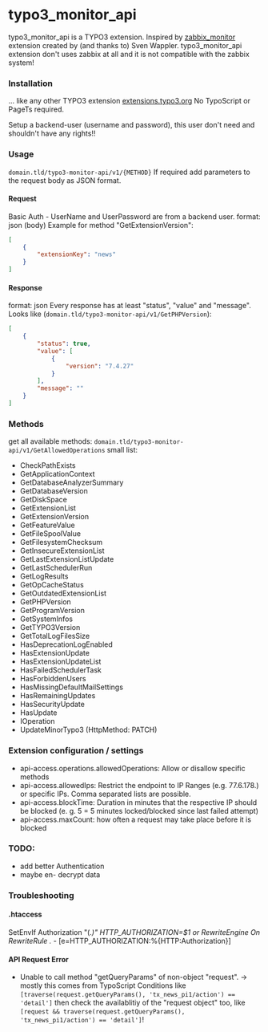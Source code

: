 # typo3_monitor_api
typo3_monitor_api is a TYPO3 extension.
Inspired by [zabbix_monitor](https://github.com/WapplerSystems/zabbix_client "Github Repo of zabbix_monitor") extension created by (and thanks to) Sven Wappler.
typo3_monitor_api extension don't uses zabbix at all and it is not compatible with the zabbix system!

### Installation
... like any other TYPO3 extension [extensions.typo3.org](https://extensions.typo3.org/ "TYPO3 Extension Repository")
No TypoScript or PageTs required.

Setup a backend-user (username and password), this user don't need and shouldn't have any rights!!

### Usage
`domain.tld/typo3-monitor-api/v1/{METHOD}`
If required add parameters to the request body as JSON format.

#### Request
Basic Auth - UserName and UserPassword are from a backend user.
format: json (body)
Example for method "GetExtensionVersion":
```json
[
    {
        "extensionKey": "news"
    }
]
```

#### Response
format: json
Every response has at least "status", "value" and "message".
Looks like (`domain.tld/typo3-monitor-api/v1/GetPHPVersion`):
```json
[
    {
        "status": true,
        "value": [
            {
                "version": "7.4.27"
            }
        ],
        "message": ""
    }
]
```

### Methods
get all available methods: `domain.tld/typo3-monitor-api/v1/GetAllowedOperations`
small list:
- CheckPathExists
- GetApplicationContext
- GetDatabaseAnalyzerSummary
- GetDatabaseVersion
- GetDiskSpace
- GetExtensionList
- GetExtensionVersion
- GetFeatureValue
- GetFileSpoolValue
- GetFilesystemChecksum
- GetInsecureExtensionList
- GetLastExtensionListUpdate
- GetLastSchedulerRun
- GetLogResults
- GetOpCacheStatus
- GetOutdatedExtensionList
- GetPHPVersion
- GetProgramVersion
- GetSystemInfos
- GetTYPO3Version
- GetTotalLogFilesSize
- HasDeprecationLogEnabled
- HasExtensionUpdate
- HasExtensionUpdateList
- HasFailedSchedulerTask
- HasForbiddenUsers
- HasMissingDefaultMailSettings
- HasRemainingUpdates
- HasSecurityUpdate
- HasUpdate
- IOperation
- UpdateMinorTypo3 (HttpMethod: PATCH)

### Extension configuration / settings
- api-access.operations.allowedOperations:
    Allow or disallow specific methods
- api-access.allowedIps:
    Restrict the endpoint to IP Ranges (e.g. 77.6.178.) or specific IPs. Comma separated lists are possible.
- api-access.blockTime:
    Duration in minutes that the respective IP should be blocked (e. g. 5 = 5 minutes locked/blocked since last failed attempt)
- api-access.maxCount:
    how often a request may take place before it is blocked

### TODO:
- add better Authentication
- maybe en- decrypt data

### Troubleshooting
#### .htaccess
SetEnvIf Authorization "(.*)" HTTP_AUTHORIZATION=$1
or
RewriteEngine On
RewriteRule .* - [e=HTTP_AUTHORIZATION:%{HTTP:Authorization}]

#### API Request Error
- Unable to call method "getQueryParams" of non-object "request".
  -> mostly this comes from TypoScript Conditions like `[traverse(request.getQueryParams(), 'tx_news_pi1/action') == 'detail']` then check the availablitiy of the "request object" too, like `[request && traverse(request.getQueryParams(), 'tx_news_pi1/action') == 'detail']`!
